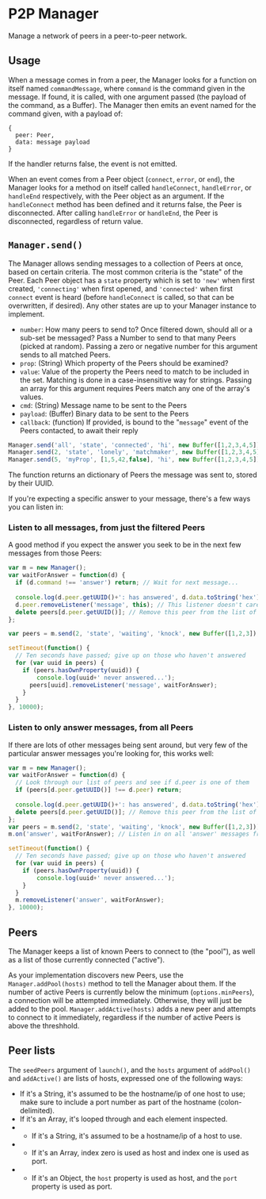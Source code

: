 # P2P Manager
Manage a network of peers in a peer-to-peer network.

## Usage
When a message comes in from a peer, the Manager looks for a function on itself named `commandMessage`, where `command` is the command given in the message. If found, it is called, with one argument passed (the payload of the command, as a Buffer). The Manager then emits an event named for the command given, with a payload of:

```
{
  peer: Peer,
  data: message payload
}
```

If the handler returns false, the event is not emitted.

When an event comes from a Peer object (`connect`, `error`, or `end`), the Manager looks for a method on itself called `handleConnect`, `handleError`, or `handleEnd` respectively, with the Peer object as an argument. If the `handleConnect` method has been defined and it returns false, the Peer is disconnected. After calling `handleError` or `handleEnd`, the Peer is disconnected, regardless of return value.

## `Manager.send()`
The Manager allows sending messages to a collection of Peers at once, based on certain criteria. The most common criteria is the "state" of the Peer. Each Peer object has a `state` property which is set to `'new'` when first created, `'connecting'` when first opened, and `'connected'` when first `connect` event is heard (before `handleConnect` is called, so that can be overwritten, if desired). Any other states are up to your Manager instance to implement.

* `number`: How many peers to send to? Once filtered down, should all or a sub-set be messaged? Pass a Number to send to that many Peers (picked at random). Passing a zero or negative number for this argument sends to all matched Peers.
* `prop`: (String) Which property of the Peers should be examined?
* `value`: Value of the property the Peers need to match to be included in the set. Matching is done in a case-insensitive way for strings. Passing an array for this argument requires Peers match any one of the array's values.
* `cmd`: (String) Message name to be sent to the Peers
* `payload`: (Buffer) Binary data to be sent to the Peers
* `callback`: (function) If provided, is bound to the "`message`" event of the Peers contacted, to await their reply

```js
Manager.send('all', 'state', 'connected', 'hi', new Buffer([1,2,3,4,5])); // Send a message to all connected clients
Manager.send(2, 'state', 'lonely', 'matchmaker', new Buffer([1,2,3,4,5])); // Send a message to a random two Peers who have state=='lonely'
Manager.send(5, 'myProp', [1,5,42,false], 'hi', new Buffer([1,2,3,4,5])); // Send a message to a random five Peers who have myProp equal to either 1, 5 ,42, or false
```

The function returns an dictionary of Peers the message was sent to, stored by their UUID.

If you're expecting a specific answer to your message, there's a few ways you can listen in:

### Listen to all messages, from just the filtered Peers 
A good method if you expect the answer you seek to be in the next few messages from those Peers:

```js
var m = new Manager();
var waitForAnswer = function(d) {
  if (d.command !== 'answer') return; // Wait for next message...
  
  console.log(d.peer.getUUID()+': has answered', d.data.toString('hex'));
  d.peer.removeListener('message', this); // This listener doesn't care about further messages
  delete peers[d.peer.getUUID()]; // Remove this peer from the list of peers who haven't answered yet
};

var peers = m.send(2, 'state', 'waiting', 'knock', new Buffer([1,2,3]), waitForAnswer);

setTimeout(function() {
  // Ten seconds have passed; give up on those who haven't answered
  for (var uuid in peers) {
    if (peers.hasOwnProperty(uuid)) {
    	console.log(uuid+' never answered...');
      peers[uuid].removeListener('message', waitForAnswer);
    }
  }
}, 10000);
```

### Listen to only answer messages, from all Peers
If there are lots of other messages being sent around, but very few of the particular answer messages you're looking for, this works well:

```js
var m = new Manager();
var waitForAnswer = function(d) {
  // Look through our list of peers and see if d.peer is one of them
  if (peers[d.peer.getUUID()] !== d.peer) return;
  
  console.log(d.peer.getUUID()+': has answered', d.data.toString('hex'));
  delete peers[d.peer.getUUID()]; // Remove this peer from the list of peers who haven't answered yet
};
var peers = m.send(2, 'state', 'waiting', 'knock', new Buffer([1,2,3]));
m.on('answer', waitForAnswer); // Listen in on all 'answer' messages from all peers

setTimeout(function() {
  // Ten seconds have passed; give up on those who haven't answered
  for (var uuid in peers) {
    if (peers.hasOwnProperty(uuid)) {
    	console.log(uuid+' never answered...');
    }
  }
  m.removeListener('answer', waitForAnswer);
}, 10000);
```

## Peers
The Manager keeps a list of known Peers to connect to (the "pool"), as well as a list of those currently connected ("active").

As your implementation discovers new Peers, use the `Manager.addPool(hosts)` method to tell the Manager about them. If the number of active Peers is currently below the minimum (`options.minPeers`), a connection will be attempted immediately. Otherwise, they will just be added to the pool. `Manager.addActive(hosts)` adds a new peer and attempts to connect to it immediately, regardless if the number of active Peers is above the threshhold.

## Peer lists
The `seedPeers` argument of `launch()`, and the `hosts` argument of `addPool()` and `addActive()` are lists of hosts, expressed one of the following ways:

* If it's a String, it's assumed to be the hostname/ip of one host to use; make sure to include a port number as part of the hostname (colon-delimited).
* If it's an Array, it's looped through and each element inspected.
* * If it's a String, it's assumed to be a hostname/ip of a host to use.
* * If it's an Array, index zero is used as host and index one is used as port.
* * If it's an Object, the `host` property is used as host, and the `port` property is used as port.
